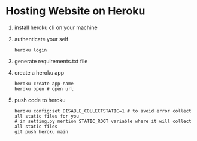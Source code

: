 # Hosting Website on Heroku

1. install heroku cli on your machine

2. authenticate your self
	```
	heroku login
	```

3. generate requirements.txt file

4. create a heroku app
	```
	heroku create app-name
	heroku open # open url
	``` 
5. push code to heroku
	```
	heroku config:set DISABLE_COLLECTSTATIC=1 # to avoid error collect all static files for you
	# in setting.py mention STATIC_ROOT variable where it will collect all static files
	git push heroku main
	``` 

